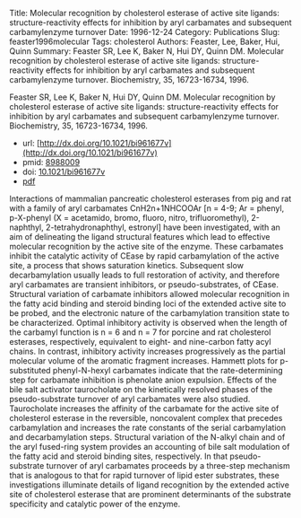 Title: Molecular recognition by cholesterol esterase of active site ligands: structure-reactivity effects for inhibition by aryl carbamates and subsequent carbamylenzyme turnover
Date: 1996-12-24
Category: Publications
Slug: feaster1996molecular
Tags: cholesterol
Authors: Feaster, Lee, Baker, Hui, Quinn
Summary: Feaster SR, Lee K, Baker N, Hui DY, Quinn DM. Molecular recognition by cholesterol esterase of active site ligands: structure-reactivity effects for inhibition by aryl carbamates and subsequent carbamylenzyme turnover. Biochemistry, 35, 16723-16734, 1996. 

Feaster SR, Lee K, Baker N, Hui DY, Quinn DM. Molecular recognition by cholesterol esterase of active site ligands: structure-reactivity effects for inhibition by aryl carbamates and subsequent carbamylenzyme turnover. Biochemistry, 35, 16723-16734, 1996. 

* url: [http://dx.doi.org/10.1021/bi961677v](http://dx.doi.org/10.1021/bi961677v)
* pmid: [8988009](8988009)
* doi: [10.1021/bi961677v](10.1021/bi961677v)
* [pdf](http://sobolevnrm.github.io/papers/feaster1996molecular.pdf)

Interactions of mammalian pancreatic cholesterol esterases from pig and rat with a family of aryl carbamates CnH2n+1NHCOOAr [n = 4-9; Ar = phenyl, p-X-phenyl (X = acetamido, bromo, fluoro, nitro, trifluoromethyl), 2-naphthyl, 2-tetrahydronaphthyl, estronyl] have been investigated, with an aim of delineating the ligand structural features which lead to effective molecular recognition by the active site of the enzyme. These carbamates inhibit the catalytic activity of CEase by rapid carbamylation of the active site, a process that shows saturation kinetics. Subsequent slow decarbamylation usually leads to full restoration of activity, and therefore aryl carbamates are transient inhibitors, or pseudo-substrates, of CEase. Structural variation of carbamate inhibitors allowed molecular recognition in the fatty acid binding and steroid binding loci of the extended active site to be probed, and the electronic nature of the carbamylation transition state to be characterized. Optimal inhibitory activity is observed when the length of the carbamyl function is n = 6 and n = 7 for porcine and rat cholesterol esterases, respectively, equivalent to eight- and nine-carbon fatty acyl chains. In contrast, inhibitory activity increases progressively as the partial molecular volume of the aromatic fragment increases. Hammett plots for p-substituted phenyl-N-hexyl carbamates indicate that the rate-determining step for carbamate inhibition is phenolate anion expulsion. Effects of the bile salt activator taurocholate on the kinetically resolved phases of the pseudo-substrate turnover of aryl carbamates were also studied. Taurocholate increases the affinity of the carbamate for the active site of cholesterol esterase in the reversible, noncovalent complex that precedes carbamylation and increases the rate constants of the serial carbamylation and decarbamylation steps. Structural variation of the N-alkyl chain and of the aryl fused-ring system provides an accounting of bile salt modulation of the fatty acid and steroid binding sites, respectively. In that pseudo-substrate turnover of aryl carbamates proceeds by a three-step mechanism that is analogous to that for rapid turnover of lipid ester substrates, these investigations illuminate details of ligand recognition by the extended active site of cholesterol esterase that are prominent determinants of the substrate specificity and catalytic power of the enzyme.
